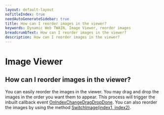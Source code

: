 ```yaml
---
layout: default-layout
noTitleIndex: true
needAutoGenerateSidebar: true
title: How can I reorder images in the viewer?
keywords: Dynamic Web TWAIN, Image Viewer, reorder images
breadcrumbText: How can I reorder images in the viewer?
description: How can I reorder images in the viewer?
---
```


# Image Viewer

## How can I reorder images in the viewer?

You can easily reorder the images in the viewer. You may drag and drop the images in the order you want them to appear. This process will trigger the inbuilt callback event <a href="/web-twain/docs/info/api/WebTwain_Buffer.html#onindexchangedragdropdone" target="_blank">OnIndexChangeDragDropDone</a>.
You can also reorder the images by using the method <a href="/web-twain/docs/info/api/WebTwain_Buffer.html#switchimage" target="_blank">SwitchImage(index1, index2)</a>.

